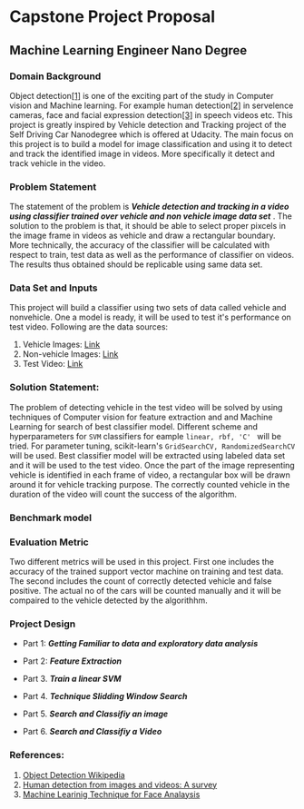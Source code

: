 
# Capstone Project Proposal
## Machine Learning Engineer Nano Degree


### Domain Background

Object detection[[1]](https://en.wikipedia.org/wiki/Object_detection) is one of the exciting part of the study in Computer vision and Machine learning. For example human detection[[2]](http://www.sciencedirect.com/science/article/pii/S0031320315003179) in servelence cameras, face and facial expression detection[[3]](http://ii.tudelft.nl/pub/dragos/euromedia.pdf) in speech videos etc. This project is greatly inspired by Vehicle detection and Tracking project of the Self Driving Car Nanodegree which is offered at Udacity. The main focus on this project is to build a model for image classification and using it to detect and track the identified image in videos. More specifically it detect and track vehicle in the video.


### Problem Statement

The statement of the problem is ***Vehicle detection and tracking in a video using classifier trained over vehicle and non vehicle image data set*** . The solution to the problem is that, it should be able to select proper pixcels in the image frame in videos as vehicle and draw a rectangular boundary. More technically, the accuracy of the classifier will be calculated with respect to train, test data as well as the performance of classifier on videos. The results thus obtained should be replicable using same data set.

### Data Set and Inputs
 This project will build a classifier using two sets of data called vehicle and nonvehicle. One a model is ready, it will be used to test it's performance on test video. Following are the data sources:
 
 1. Vehicle Images: [Link](https://s3.amazonaws.com/udacity-sdc/Vehicle_Tracking/vehicles.zip)
 2. Non-vehicle Images: [Link](https://s3.amazonaws.com/udacity-sdc/Vehicle_Tracking/non-vehicles.zip)
 3. Test Video: [Link](https://github.com/udacity/CarND-Vehicle-Detection/blob/master/project_video.mp4)


### Solution Statement:
 The problem of detecting vehicle in the test video will be solved by using techniques of Computer vision for feature extraction and  and Machine Learning for search of best classifier model. Different scheme and hyperparameters for ```SVM``` classifiers for eample ```linear, rbf, 'C' ``` will be tried. For parameter tuning, scikit-learn's ```GridSearchCV, RandomizedSearchCV``` will be used. Best classifier model will be extracted using labeled data set and it will be used to the test video. Once the part of the image representing vehicle is identified in each frame of video, a rectangular box will be drawn around it for vehicle tracking purpose. The correctly counted vehicle in the duration of the video will count the success of the algorithm.


### Benchmark model






### Evaluation Metric
Two different metrics will be used in this project. First one includes the accuracy of the trained support vector machine on training and test data. The second includes the count of correctly detected vehicle and false positive. The actual no of the cars will be counted manually and it will be compaired to the vehicle detected by the algorithhm.



### Project Design

* Part 1: ***Getting Familiar to data and exploratory data analysis*** 

* Part 2: ***Feature Extraction***

* Part 3. ***Train a linear SVM***

* Part 4. ***Technique Slidding Window Search***

* Part 5. ***Search and Classifiy an image***

* Part 6. ***Search and Classifiy a Video***




### References:
1. [Object Detection Wikipedia](https://en.wikipedia.org/wiki/Object_detection)
2. [Human detection from images and videos: A survey](http://www.sciencedirect.com/science/article/pii/S0031320315003179)
3. [Machine Learinig Technique for Face Analaysis](http://ii.tudelft.nl/pub/dragos/euromedia.pdf)











